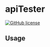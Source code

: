 #  apiTester
[![GitHub license](https://img.shields.io/github/license/spotify/scio.svg)](./LICENSE)

## Usage

```javascript

```